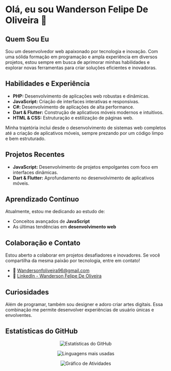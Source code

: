 # Olá, eu sou Wanderson Felipe De Oliveira 👋

## Quem Sou Eu
Sou um desenvolvedor web apaixonado por tecnologia e inovação. Com uma sólida formação em programação e ampla experiência em diversos projetos, estou sempre em busca de aprimorar minhas habilidades e explorar novas ferramentas para criar soluções eficientes e inovadoras.

## Habilidades e Experiência
- **PHP:** Desenvolvimento de aplicações web robustas e dinâmicas.
- **JavaScript:** Criação de interfaces interativas e responsivas.
- **C#:** Desenvolvimento de aplicações de alta performance.
- **Dart & Flutter:** Construção de aplicativos móveis modernos e intuitivos.
- **HTML & CSS:** Estruturação e estilização de páginas web.

Minha trajetória inclui desde o desenvolvimento de sistemas web completos até a criação de aplicativos móveis, sempre prezando por um código limpo e bem estruturado.

## Projetos Recentes
- **JavaScript:** Desenvolvimento de projetos empolgantes com foco em interfaces dinâmicas.
- **Dart & Flutter:** Aprofundamento no desenvolvimento de aplicativos móveis.

## Aprendizado Contínuo
Atualmente, estou me dedicando ao estudo de:
- Conceitos avançados de **JavaScript**
- As últimas tendências em **desenvolvimento web**

## Colaboração e Contato
Estou aberto a colaborar em projetos desafiadores e inovadores. Se você compartilha da mesma paixão por tecnologia, entre em contato!

- 📧 [Wandersonfoliveira96@gmail.com](mailto:Wandersonfoliveira96@gmail.com)
- 🔗 [LinkedIn - Wanderson Felipe De Oliveira](https://www.linkedin.com/in/wandersonfelipedeoliveira)

## Curiosidades
Além de programar, também sou designer e adoro criar artes digitais. Essa combinação me permite desenvolver experiências de usuário únicas e envolventes.

## Estatísticas do GitHub

<p align="center">
  <!-- Gráfico de Estatísticas -->
  <img src="https://github-readme-stats.vercel.app/api?username=SeuUsuario&show_icons=true&theme=radical" alt="Estatísticas do GitHub">
</p>

<p align="center">
  <!-- Gráfico de Linguagens Mais Utilizadas -->
  <img src="https://github-readme-stats.vercel.app/api/top-langs/?username=SeuUsuario&layout=compact&theme=radical" alt="Linguagens mais usadas">
</p>

<p align="center">
  <!-- Gráfico de Atividade -->
  <img src="https://github-readme-activity-graph.cyclic.app/graph?username=SeuUsuario&theme=react-dark" alt="Gráfico de Atividades">
</p>
